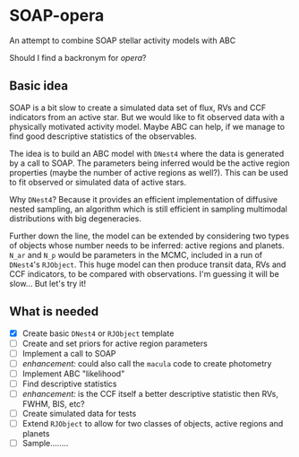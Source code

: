# SOAP-opera

An attempt to combine SOAP stellar activity models with ABC

Should I find a backronym for *opera*?

## Basic idea

SOAP is a bit slow to create a simulated data set of flux, RVs and CCF indicators from an active star.
But we would like to fit observed data with a physically motivated activity model. Maybe ABC can help, if we manage to find good descriptive statistics of the observables.

The idea is to build an ABC model with `DNest4` where the data is generated by a call to SOAP. The parameters being inferred would be the active region properties (maybe the number of active regions as well?). 
This can be used to fit observed or simulated data of active stars.

Why `DNest4`? Because it provides an efficient implementation of diffusive nested sampling, an algorithm which is still efficient in sampling multimodal distributions with big degeneracies.


Further down the line, the model can be extended by considering two types of objects whose number needs to be inferred: active regions and planets. `N_ar` and `N_p` would be parameters in the MCMC, included in a run of `DNest4`'s `RJObject`. 
This huge model can then produce transit data, RVs and CCF indicators, to be compared with observations.
I'm guessing it will be slow... But let's try it!

## What is needed

- [x] Create basic `DNest4` or `RJObject` template
- [ ] Create and set priors for active region parameters
- [ ] Implement a call to SOAP
- [ ] *enhancement:* could also call the `macula` code to create photometry
- [ ] Implement ABC "likelihood"
- [ ] Find descriptive statistics
- [ ] *enhancement:* is the CCF itself a better descriptive statistic then RVs, FWHM, BIS, etc?
- [ ] Create simulated data for tests
- [ ] Extend `RJObject` to allow for two classes of objects, active regions and planets
- [ ] Sample........

